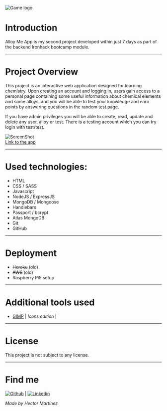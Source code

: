 ![Game logo](https://i.imgur.com/jOLDJiI.png)

# Introduction

Alloy Me App is my second project developed within just 7 days as part of the backend Ironhack bootcamp module.

---

# Project Overview

This project is an interactive web application designed for learning chemistry. Upon creating an account and logging in, users gain access to a personal page containing some useful information about chemical elements and some alloys, and you will be able to test your knowledge and earn points by answering questions in the random test page.

If you have admin privileges you will be able to create, read, update and delete any user, alloy or test.
There is a testing account which you can try login with test/test.

![ScreenShot](https://i.ibb.co/RCYqq04/Alloy-Me-App-example-BG.png)  
[Link to the app](https://alloy-me-app.hnezado.com/)

---

# Used technologies:

- HTML
- CSS / SASS
- Javascript
- NodeJS / ExpressJS
- MongoDB / Mongoose
- Handlebars
- Passport / bcrypt
- Atlas MongoDB
- Git
- GitHub

---

# Deployment
- <del>Heroku</del> (old)
- <del>AWS</del> (old)
- Raspberry Pi5 setup

---

# Additional tools used

- [GIMP](https://www.gimp.org/) | _Icons edition_ |

---

# License


This project is not subject to any license.

---

# Find me

[![Github](https://i.ibb.co/nrRVS23/github-metal.png)](https://github.com/Thornnk/) | [![Linkedin](https://i.ibb.co/yprHbRz/linkedin-metal.png)](https://www.linkedin.com/in/hector-md/)

_Made by Hector Martinez_
